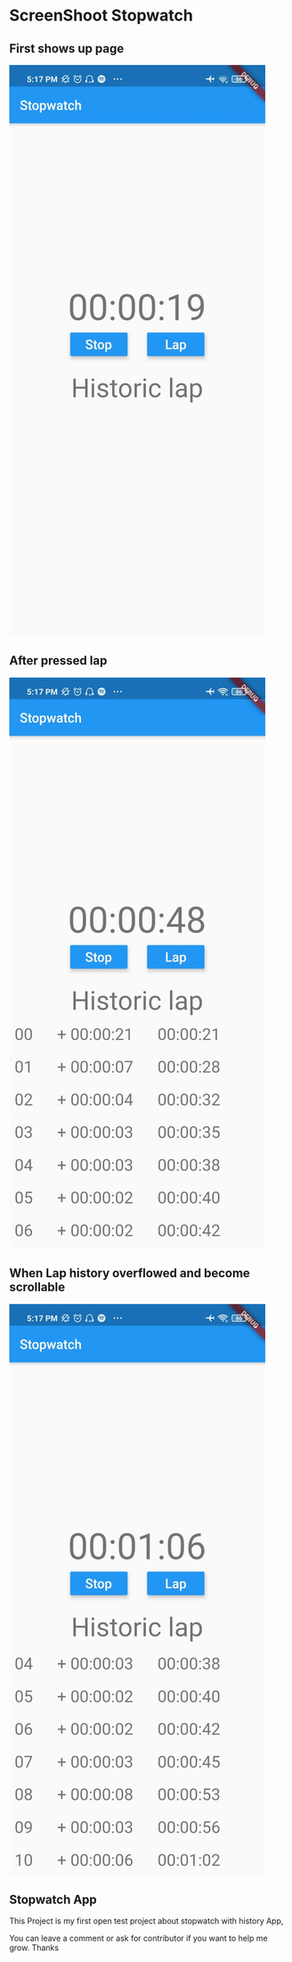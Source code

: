 # ScreenShoot Stopwatch

## First shows up page
<img src="/images/1.jpeg" title="Screenshot dari HP 1"/>

## After pressed lap
<img src="/images/2.jpeg" title="Screenshot dari HP 2"/>

## When Lap history overflowed and become scrollable
<img src="/images/3.jpeg" title="Screenshot dari HP 3"/>


## Stopwatch App

This Project is my first open test project about stopwatch with history App,

You can leave a comment or ask for contributor if you want to help me grow. Thanks 
